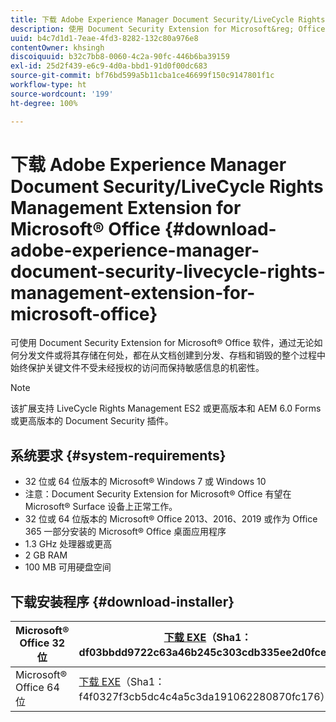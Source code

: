 ```yaml
---
title: 下载 Adobe Experience Manager Document Security/LiveCycle Rights Management Extension for Microsoft&reg; Office
description: 使用 Document Security Extension for Microsoft&reg; Office 软件保护关键文件不受未经授权的访问
uuid: b4c7d1d1-7eae-4fd3-8282-132c80a976e8
contentOwner: khsingh
discoiquuid: b32c7bb8-0060-4c2a-90fc-446b6ba39159
exl-id: 25d2f439-e6c9-4d0a-bbd1-91d0f00dc683
source-git-commit: bf76bd599a5b11cba1ce46699f150c9147801f1c
workflow-type: ht
source-wordcount: '199'
ht-degree: 100%

---
```


# 下载 Adobe Experience Manager Document Security/LiveCycle Rights Management Extension for Microsoft® Office {#download-adobe-experience-manager-document-security-livecycle-rights-management-extension-for-microsoft-office}

可使用 Document Security Extension for Microsoft® Office 软件，通过无论如何分发文件或将其存储在何处，都在从文档创建到分发、存档和销毁的整个过程中始终保护关键文件不受未经授权的访问而保持敏感信息的机密性。

>[!NOTE]
>
>该扩展支持 LiveCycle Rights Management ES2 或更高版本和 AEM 6.0 Forms 或更高版本的 Document Security 插件。

## 系统要求 {#system-requirements}

* 32 位或 64 位版本的 Microsoft® Windows 7 或 Windows 10
* 注意：Document Security Extension for Microsoft® Office 有望在 Microsoft® Surface 设备上正常工作。
* 32 位或 64 位版本的 Microsoft® Office 2013、2016、2019 或作为 Office 365 一部分安装的 Microsoft® Office 桌面应用程序
* 1.3 GHz 处理器或更高
* 2 GB RAM
* 100 MB 可用硬盘空间

## 下载安装程序 {#download-installer}

| Microsoft® Office 32 位 | [下载 EXE](https://download.macromedia.com/pub/livecycle/policyserver/DocumentSecurityExtensionforMicrosoftOffice.exe)（Sha1：df03bbdd9722c63a46b245c303cdb335ee2d0fce） | [下载 MSI](https://download.macromedia.com/pub/livecycle/policyserver/DocumentSecurityExtensionforMicrosoftOffice.zip)（Sha1：e70661f72ba640c37911c6d17d520ceaf84c2122） |
|---|---|---|
| Microsoft® Office 64 位 | [下载 EXE](https://download.macromedia.com/pub/livecycle/policyserver/DocumentSecurityExtensionforMicrosoftOffice64.exe)（Sha1：f4f0327f3cb5dc4c4a5c3da191062280870fc176） | [下载 MSI](https://download.macromedia.com/pub/livecycle/policyserver/DocumentSecurityExtensionforMicrosoftOffice64.zip)（Sha1：73f408f860143008915ee86b13edd0e76789b4fc） |
